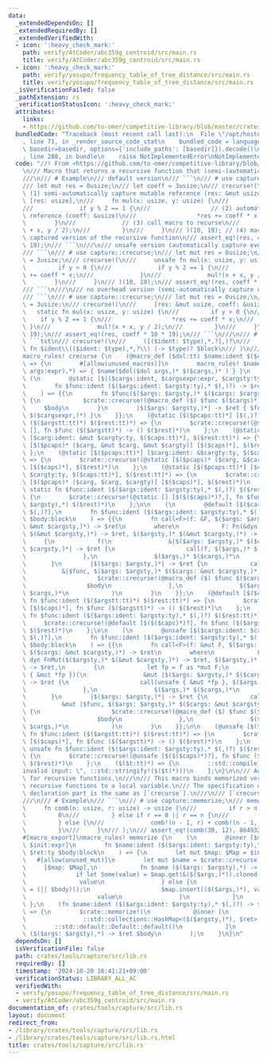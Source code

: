 ```yaml
---
data:
  _extendedDependsOn: []
  _extendedRequiredBy: []
  _extendedVerifiedWith:
  - icon: ':heavy_check_mark:'
    path: verify/AtCoder/abc359g_centroid/src/main.rs
    title: verify/AtCoder/abc359g_centroid/src/main.rs
  - icon: ':heavy_check_mark:'
    path: verify/yosupo/frequency_table_of_tree_distance/src/main.rs
    title: verify/yosupo/frequency_table_of_tree_distance/src/main.rs
  _isVerificationFailed: false
  _pathExtension: rs
  _verificationStatusIcon: ':heavy_check_mark:'
  attributes:
    links:
    - https://github.com/to-omer/competitive-library/blob/master/crates/competitive/src/tools/capture.rs
  bundledCode: "Traceback (most recent call last):\n  File \"/opt/hostedtoolcache/Python/3.10.15/x64/lib/python3.10/site-packages/onlinejudge_verify/documentation/build.py\"\
    , line 71, in _render_source_code_stat\n    bundled_code = language.bundle(stat.path,\
    \ basedir=basedir, options={'include_paths': [basedir]}).decode()\n  File \"/opt/hostedtoolcache/Python/3.10.15/x64/lib/python3.10/site-packages/onlinejudge_verify/languages/rust.py\"\
    , line 288, in bundle\n    raise NotImplementedError\nNotImplementedError\n"
  code: "//! From <https://github.com/to-omer/competitive-library/blob/master/crates/competitive/src/tools/capture.rs>\n\
    \n/// Macro that returns a recursive function that (semi-)automatically captures.\n\
    ///\n/// # Example\n/// default version\n/// ```\n/// # use capture::crecurse;\n\
    /// let mut res = 0usize;\n/// let coeff = 3usize;\n/// crecurse!(\n///     //\
    \ (1) semi-automatically capture mutable reference (res: &mut usize)\n///    \
    \ [res: usize],\n///     fn mul(x: usize, y: usize) {\n///         if y > 0 {\n\
    ///             if y % 2 == 1 {\n///                 // (2) automatically capture\
    \ reference (coeff: &usize)\n///                 *res += coeff * x;\n///     \
    \        }\n///             // (3) call macro to recurse\n///             mul!(x\
    \ + x, y / 2);\n///         }\n///     }\n/// )(10, 19); // (4) macro returns\
    \ captured version of the recursive function\n/// assert_eq!(res, coeff * 10 *\
    \ 19);\n/// ```\n///\n/// unsafe version (automatically capture everything)\n\
    /// ```\n/// # use capture::crecurse;\n/// let mut res = 0usize;\n/// let coeff\
    \ = 3usize;\n/// crecurse!(\n///     unsafe fn mul(x: usize, y: usize) {\n///\
    \         if y > 0 {\n///             if y % 2 == 1 {\n///                 res\
    \ += coeff * x;\n///             }\n///             mul!(x + x, y / 2);\n/// \
    \        }\n///     }\n/// )(10, 19);\n/// assert_eq!(res, coeff * 10 * 19);\n\
    /// ```\n///\n/// no overhead version (semi-automatically capture everything)\n\
    /// ```\n/// # use capture::crecurse;\n/// let mut res = 0usize;\n/// let coeff\
    \ = 3usize;\n/// crecurse!(\n///     [res: &mut usize, coeff: &usize],\n///  \
    \   static fn mul(x: usize, y: usize) {\n///         if y > 0 {\n///         \
    \    if y % 2 == 1 {\n///                 *res += coeff * x;\n///            \
    \ }\n///             mul!(x + x, y / 2);\n///         }\n///     }\n/// )(10,\
    \ 19);\n/// assert_eq!(res, coeff * 10 * 19);\n/// ```\n///\n/// # Syntax\n///\
    \ ```txt\n/// crecurse!(\n///     ([($ident: $type),*,?],)?\n///     (unsafe|static)?\
    \ fn $ident\\(($ident: $type),*,?\\) (-> $type)? $block\n/// )\n/// ```\n#[macro_export]\n\
    macro_rules! crecurse {\n    (@macro_def ($dol:tt) $name:ident $($cargs:ident)*)\
    \ => {\n        #[allow(unused_macros)]\n        macro_rules! $name { ($dol($dol\
    \ args:expr),*) => { $name($dol($dol args,)* $($cargs,)* ) } }\n    };\n\n   \
    \ (\n        @static [$(($cargs:ident, $cargsexpr:expr, $cargsty:ty))*] [$(,)?],\n\
    \        fn $func:ident ($($args:ident: $argsty:ty),* $(,)?) -> $ret:ty $body:block\n\
    \    ) => {{\n        fn $func($($args: $argsty,)* $($cargs: $cargsty,)*) -> $ret\
    \ {\n            $crate::crecurse!(@macro_def ($) $func $($cargs)*);\n       \
    \     $body\n        }\n        |$($args: $argsty,)*| -> $ret { $func($($args,)*\
    \ $($cargsexpr,)*) }\n    }};\n    (@static [$($pcaps:tt)*] [$(,)?], fn $func:ident\
    \ ($($argstt:tt)*) $($rest:tt)*) => {\n        $crate::crecurse!(@static [$($pcaps)*]\
    \ [], fn $func ($($argstt)*) -> () $($rest)*)\n    };\n    (@static [$($pcaps:tt)*]\
    \ [$carg:ident: &mut $cargty:ty, $($caps:tt)*], $($rest:tt)*) => {\n        $crate::crecurse!(@static\
    \ [$($pcaps)* ($carg, &mut $carg, &mut $cargty)] [$($caps)*], $($rest)*)\n   \
    \ };\n    (@static [$($pcaps:tt)*] [$carg:ident: &$cargty:ty, $($caps:tt)*], $($rest:tt)*)\
    \ => {\n        $crate::crecurse!(@static [$($pcaps)* ($carg, &$carg, &$cargty)]\
    \ [$($caps)*], $($rest)*)\n    };\n    (@static [$($pcaps:tt)*] [$carg:ident:\
    \ $cargty:ty, $($caps:tt)*], $($rest:tt)*) => {\n        $crate::crecurse!(@static\
    \ [$($pcaps)* ($carg, $carg, $cargty)] [$($caps)*], $($rest)*)\n    };\n    ($([$($caps:tt)*],)?\
    \ static fn $func:ident ($($args:ident: $argsty:ty),* $(,)?) $($rest:tt)*) =>\
    \ {\n        $crate::crecurse!(@static [] [$($($caps)*)?,], fn $func ($($args:\
    \ $argsty),*) $($rest)*)\n    };\n\n    (\n        @default [$($cargs:ident: $cargsty:ty),*\
    \ $(,)?],\n        fn $func:ident ($($args:ident: $argsty:ty),* $(,)?) -> $ret:ty\
    \ $body:block\n    ) => {{\n        fn call<F>(f: &F, $($args: $argsty,)* $($cargs:\
    \ &mut $cargsty,)*) -> $ret\n        where\n            F: Fn(&dyn Fn($($argsty,)*\
    \ $(&mut $cargsty,)*) -> $ret, $($argsty,)* $(&mut $cargsty,)*) -> $ret,\n   \
    \     {\n            f(\n                &|$($args: $argsty,)* $($cargs: &mut\
    \ $cargsty,)*| -> $ret {\n                    call(f, $($args,)* $($cargs,)*)\n\
    \                },\n                $($args,)* $($cargs,)*\n            )\n \
    \       }\n        |$($args: $argsty,)*| -> $ret {\n            call(\n      \
    \          &|$func, $($args: $argsty,)* $($cargs: &mut $cargsty,)*| -> $ret {\n\
    \                    $crate::crecurse!(@macro_def ($) $func $($cargs)*);\n   \
    \                 $body\n                },\n                $($args,)* $(&mut\
    \ $cargs,)*\n            )\n        }\n    }};\n    (@default [$($caps:tt)*],\
    \ fn $func:ident ($($argstt:tt)*) $($rest:tt)*) => {\n        $crate::crecurse!(@default\
    \ [$($caps)*], fn $func ($($argstt)*) -> () $($rest)*)\n    };\n    ($([$($caps:tt)*],)?\
    \ fn $func:ident ($($args:ident: $argsty:ty),* $(,)?) $($rest:tt)*) => {\n   \
    \     $crate::crecurse!(@default [$($($caps)*)?], fn $func ($($args: $argsty),*)\
    \ $($rest)*)\n    };\n\n    (\n        @unsafe [$($cargs:ident: $cargsty:ty),*\
    \ $(,)?],\n        fn $func:ident ($($args:ident: $argsty:ty),* $(,)?) -> $ret:ty\
    \ $body:block\n    ) => {{\n        fn call<F>(f: &mut F, $($args: $argsty,)*\
    \ $($cargs: &mut $cargsty,)*) -> $ret\n        where\n            F: FnMut(&mut\
    \ dyn FnMut($($argsty,)* $(&mut $cargsty,)*) -> $ret, $($argsty,)* $(&mut $cargsty,)*)\
    \ -> $ret,\n        {\n            let fp = f as *mut F;\n            (unsafe\
    \ { &mut *fp })(\n                &mut |$($args: $argsty,)* $($cargs: &mut $cargsty,)*|\
    \ -> $ret {\n                    call(unsafe { &mut *fp }, $($args,)* $($cargs,)*)\n\
    \                },\n                $($args,)* $($cargs,)*\n            )\n \
    \       }\n        |$($args: $argsty,)*| -> $ret {\n            call(\n      \
    \          &mut |$func, $($args: $argsty,)* $($cargs: &mut $cargsty,)*| -> $ret\
    \ {\n                    $crate::crecurse!(@macro_def ($) $func $($cargs)*);\n\
    \                    $body\n                },\n                $($args,)* $(&mut\
    \ $cargs,)*\n            )\n        }\n    }};\n\n    (@unsafe [$($caps:tt)*],\
    \ fn $func:ident ($($argstt:tt)*) $($rest:tt)*) => {\n        $crate::crecurse!(@unsafe\
    \ [$($caps)*], fn $func ($($argstt)*) -> () $($rest)*)\n    };\n    ($([$($caps:tt)*],)?\
    \ unsafe fn $func:ident ($($args:ident: $argsty:ty),* $(,)?) $($rest:tt)*) =>\
    \ {\n        $crate::crecurse!(@unsafe [$($($caps)*)?], fn $func ($($args: $argsty),*)\
    \ $($rest)*)\n    };\n    ($($t:tt)*) => {\n        ::std::compile_error!(::std::concat!(\"\
    invalid input: \", ::std::stringify!($($t)*)))\n    };\n}\n\n/// Automatic memorization\
    \ for recursive functions.\n///\n/// This macro binds memorized version of the\
    \ recursive functions to a local variable.\n/// The specification of the function\
    \ declaration part is the same as [`crecurse`].\n///\n/// [`crecurse`]: crate::crecurse\n\
    ///\n/// # Example\n/// ```\n/// # use capture::memorize;\n/// memorize!(\n///\
    \     fn comb(n: usize, r: usize) -> usize {\n///         if r > n {\n///    \
    \         0\n///         } else if r == 0 || r == n {\n///             1\n///\
    \         } else {\n///             comb!(n - 1, r) + comb!(n - 1, r - 1)\n///\
    \         }\n///     }\n/// );\n/// assert_eq!(comb(30, 12), 86493225);\n/// ```\n\
    #[macro_export]\nmacro_rules! memorize {\n    (\n        @inner [$map:ident, $Map:ty,\
    \ $init:expr]\n        fn $name:ident ($($args:ident: $argsty:ty),* $(,)?) ->\
    \ $ret:ty $body:block\n    ) => {\n        let mut $map: $Map = $init;\n     \
    \   #[allow(unused_mut)]\n        let mut $name = $crate::crecurse!(\n       \
    \     [$map: $Map],\n            fn $name ($($args: $argsty),*) -> $ret {\n  \
    \              if let Some(value) = $map.get(&($($args,)*)).cloned() {\n     \
    \               value\n                } else {\n                    let value\
    \ = (|| $body)();\n                    $map.insert(($($args,)*), value.clone());\n\
    \                    value\n                }\n            }\n        );\n   \
    \ };\n    (fn $name:ident ($($args:ident: $argsty:ty),* $(,)?) -> $ret:ty $body:block)\
    \ => {\n        $crate::memorize!(\n            @inner [\n                __memorize_map,\n\
    \                ::std::collections::HashMap<($($argsty,)*), $ret>,\n        \
    \        ::std::default::Default::default()\n            ]\n            fn $name\
    \ ($($args: $argsty),*) -> $ret $body\n        );\n    }\n}\n"
  dependsOn: []
  isVerificationFile: false
  path: crates/tools/capture/src/lib.rs
  requiredBy: []
  timestamp: '2024-10-20 16:41:21+09:00'
  verificationStatus: LIBRARY_ALL_AC
  verifiedWith:
  - verify/yosupo/frequency_table_of_tree_distance/src/main.rs
  - verify/AtCoder/abc359g_centroid/src/main.rs
documentation_of: crates/tools/capture/src/lib.rs
layout: document
redirect_from:
- /library/crates/tools/capture/src/lib.rs
- /library/crates/tools/capture/src/lib.rs.html
title: crates/tools/capture/src/lib.rs
---
```

